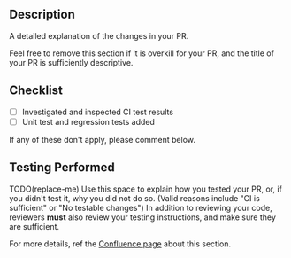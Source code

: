 ## Description

A detailed explanation of the changes in your PR.

Feel free to remove this section if it is overkill for your PR, and the title of your PR is sufficiently descriptive.

## Checklist
- [ ] Investigated and inspected CI test results
- [ ] Unit test and regression tests added

If any of these don't apply, please comment below.

## Testing Performed

TODO(replace-me)
Use this space to explain how you tested your PR, or, if you didn't test it, why you did not do so. (Valid reasons include "CI is sufficient" or "No testable changes")
In addition to reviewing your code, reviewers **must** also review your testing instructions, and make sure they are sufficient.

For more details, ref the [Confluence page](https://stack-rox.atlassian.net/wiki/spaces/StackRox/pages/855998488/Proposal+Explicitly+List+Testing+Steps+on+PRs) about this section.
